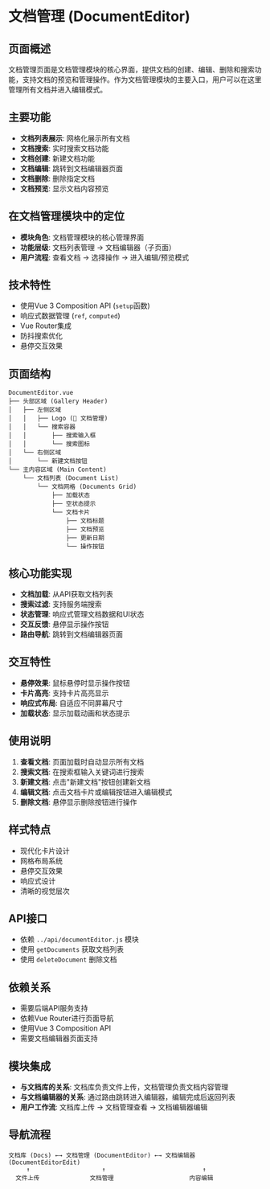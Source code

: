 # 文档管理 (DocumentEditor)

## 页面概述
文档管理页面是文档管理模块的核心界面，提供文档的创建、编辑、删除和搜索功能，支持文档的预览和管理操作。作为文档管理模块的主要入口，用户可以在这里管理所有文档并进入编辑模式。

## 主要功能
- **文档列表展示**: 网格化展示所有文档
- **文档搜索**: 实时搜索文档功能
- **文档创建**: 新建文档功能
- **文档编辑**: 跳转到文档编辑器页面
- **文档删除**: 删除指定文档
- **文档预览**: 显示文档内容预览

## 在文档管理模块中的定位
- **模块角色**: 文档管理模块的核心管理界面
- **功能层级**: 文档列表管理 → 文档编辑器（子页面）
- **用户流程**: 查看文档 → 选择操作 → 进入编辑/预览模式

## 技术特性
- 使用Vue 3 Composition API (`setup`函数)
- 响应式数据管理 (`ref`, `computed`)
- Vue Router集成
- 防抖搜索优化
- 悬停交互效果

## 页面结构
```
DocumentEditor.vue
├── 头部区域 (Gallery Header)
│   ├── 左侧区域
│   │   ├── Logo (📝 文档管理)
│   │   └── 搜索容器
│   │       ├── 搜索输入框
│   │       └── 搜索图标
│   └── 右侧区域
│       └── 新建文档按钮
└── 主内容区域 (Main Content)
    └── 文档列表 (Document List)
        └── 文档网格 (Documents Grid)
            ├── 加载状态
            ├── 空状态提示
            └── 文档卡片
                ├── 文档标题
                ├── 文档预览
                ├── 更新日期
                └── 操作按钮
```

## 核心功能实现
- **文档加载**: 从API获取文档列表
- **搜索过滤**: 支持服务端搜索
- **状态管理**: 响应式管理文档数据和UI状态
- **交互反馈**: 悬停显示操作按钮
- **路由导航**: 跳转到文档编辑器页面

## 交互特性
- **悬停效果**: 鼠标悬停时显示操作按钮
- **卡片高亮**: 支持卡片高亮显示
- **响应式布局**: 自适应不同屏幕尺寸
- **加载状态**: 显示加载动画和状态提示

## 使用说明
1. **查看文档**: 页面加载时自动显示所有文档
2. **搜索文档**: 在搜索框输入关键词进行搜索
3. **新建文档**: 点击"新建文档"按钮创建新文档
4. **编辑文档**: 点击文档卡片或编辑按钮进入编辑模式
5. **删除文档**: 悬停显示删除按钮进行操作

## 样式特点
- 现代化卡片设计
- 网格布局系统
- 悬停交互效果
- 响应式设计
- 清晰的视觉层次

## API接口
- 依赖 `../api/documentEditor.js` 模块
- 使用 `getDocuments` 获取文档列表
- 使用 `deleteDocument` 删除文档

## 依赖关系
- 需要后端API服务支持
- 依赖Vue Router进行页面导航
- 使用Vue 3 Composition API
- 需要文档编辑器页面支持

## 模块集成
- **与文档库的关系**: 文档库负责文件上传，文档管理负责文档内容管理
- **与文档编辑器的关系**: 通过路由跳转进入编辑器，编辑完成后返回列表
- **用户工作流**: 文档库上传 → 文档管理查看 → 文档编辑器编辑

## 导航流程
```
文档库 (Docs) ←→ 文档管理 (DocumentEditor) ←→ 文档编辑器 (DocumentEditorEdit)
     ↑                    ↑                           ↑
  文件上传              文档管理                     内容编辑
```
